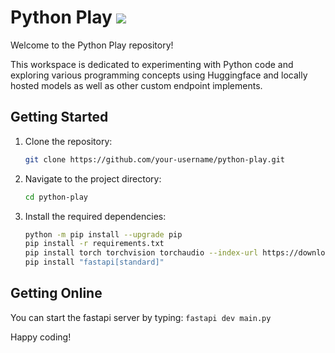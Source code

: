 

# Python Play  <img src="https://github.com/gidsola/python-play/actions/workflows/pylint.yml/badge.svg"/>

Welcome to the Python Play repository!  

This workspace is dedicated to experimenting with Python code and exploring various programming concepts using Huggingface and locally hosted models as well as other custom endpoint implements.

## Getting Started

1. Clone the repository:
    ```bash
    git clone https://github.com/your-username/python-play.git
    ```
2. Navigate to the project directory:
    ```bash
    cd python-play
    ```
3. Install the required dependencies:
    ```bash
    python -m pip install --upgrade pip
    pip install -r requirements.txt
    pip install torch torchvision torchaudio --index-url https://download.pytorch.org/whl/cu126
    pip install "fastapi[standard]"
    ```

## Getting Online
You can start the fastapi server by typing: ``` fastapi dev main.py ```

Happy coding!
